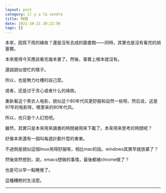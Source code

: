```yaml
---
layout: post
category: il y a là cendre
title: 時間
date: 2021-10-21 20:22:56
tags: []
---
```


本來，因爲下雨的緣故？還是沒有去成的圖書館——同時，其實也是沒有看完的胡塞爾。

本來覺得今天應該看完幾本書了。然後，事實上根本就沒有。

還說貌似很忙的樣子。

所以，也是無力吐槽的自己麼。

或者，还是过于贪心或者什么的缘故。

重新看这个黑衣人电影，貌似这个80年代风更舒服和自然一些呀。然后说，这是97年的电影呀，哪里来的80年代风。

所以，也只是个人幻觉吧。

雖然，其實只是本來用來讀書的時間被用來下載了。本來用來思考的時間呢？

好像本來還有一個叫每週計劃什麼的東東。

不過倒是貌似這個linux用得舒服唉，相比mac的話。windows其實早就放棄了？

然後突然想到，說，emacs想做的事情，最後都被chrome做了？

也是可以早一點睡覺了。

這種糟糕的生活麼。

--------




